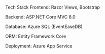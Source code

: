 Tech Stack
Frontend: Razor Views, Bootstrap

Backend: ASP.NET Core MVC 8.0

Database: Azure SQL (EventEaseDB)

ORM: Entity Framework Core

Deployment: Azure App Service
